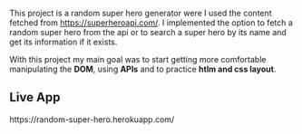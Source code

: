 This project is a random super hero generator were I used the content fetched from https://superheroapi.com/.
I implemented the option to fetch a random super hero from the api or to search a super hero by its name and get its information if it exists.

With this project my main goal was to start getting more comfortable manipulating the <b>DOM</b>, using <b>APIs</b> and to practice <b>htlm and css layout</b>.

<h2>Live App</h2>
https://random-super-hero.herokuapp.com/
